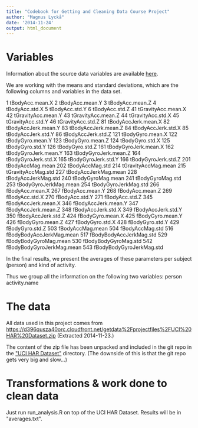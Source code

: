 ```yaml
---
title: "Codebook for Getting and Cleaning Data Course Project"
author: "Magnus Lyckå"
date: '2014-11-24'
output: html_document
---
```


# Variables

Information about the source data variables are available [here](UCI%20HAR%20Dataset/).

We are working with the means and standard deviations, which are the following columns and variables in the data set.

1 tBodyAcc.mean.X
2 tBodyAcc.mean.Y
3 tBodyAcc.mean.Z
4 tBodyAcc.std.X
5 tBodyAcc.std.Y
6 tBodyAcc.std.Z
41 tGravityAcc.mean.X
42 tGravityAcc.mean.Y
43 tGravityAcc.mean.Z
44 tGravityAcc.std.X
45 tGravityAcc.std.Y
46 tGravityAcc.std.Z
81 tBodyAccJerk.mean.X
82 tBodyAccJerk.mean.Y
83 tBodyAccJerk.mean.Z
84 tBodyAccJerk.std.X
85 tBodyAccJerk.std.Y
86 tBodyAccJerk.std.Z
121 tBodyGyro.mean.X
122 tBodyGyro.mean.Y
123 tBodyGyro.mean.Z
124 tBodyGyro.std.X
125 tBodyGyro.std.Y
126 tBodyGyro.std.Z
161 tBodyGyroJerk.mean.X
162 tBodyGyroJerk.mean.Y
163 tBodyGyroJerk.mean.Z
164 tBodyGyroJerk.std.X
165 tBodyGyroJerk.std.Y
166 tBodyGyroJerk.std.Z
201 tBodyAccMag.mean
202 tBodyAccMag.std
214 tGravityAccMag.mean
215 tGravityAccMag.std
227 tBodyAccJerkMag.mean
228 tBodyAccJerkMag.std
240 tBodyGyroMag.mean
241 tBodyGyroMag.std
253 tBodyGyroJerkMag.mean
254 tBodyGyroJerkMag.std
266 fBodyAcc.mean.X
267 fBodyAcc.mean.Y
268 fBodyAcc.mean.Z
269 fBodyAcc.std.X
270 fBodyAcc.std.Y
271 fBodyAcc.std.Z
345 fBodyAccJerk.mean.X
346 fBodyAccJerk.mean.Y
347 fBodyAccJerk.mean.Z
348 fBodyAccJerk.std.X
349 fBodyAccJerk.std.Y
350 fBodyAccJerk.std.Z
424 fBodyGyro.mean.X
425 fBodyGyro.mean.Y
426 fBodyGyro.mean.Z
427 fBodyGyro.std.X
428 fBodyGyro.std.Y
429 fBodyGyro.std.Z
503 fBodyAccMag.mean
504 fBodyAccMag.std
516 fBodyBodyAccJerkMag.mean
517 fBodyBodyAccJerkMag.std
529 fBodyBodyGyroMag.mean
530 fBodyBodyGyroMag.std
542 fBodyBodyGyroJerkMag.mean
543 fBodyBodyGyroJerkMag.std

In the final results, we present the averages of these parameters per subject (person) and kind of activity.

Thus we group all the information on the following two variables:
person
activity.name

# The data

All data used in this project comes from
https://d396qusza40orc.cloudfront.net/getdata%2Fprojectfiles%2FUCI%20HAR%20Dataset.zip
(Extracted 2014-11-23.)

The content of the zip file has been unpacked and included in the git repo in the ["UCI HAR Dataset"](UCI%20HAR%20Dataset/) directory.
(The downside of this is that the git repo gets very big and slow...)

# Transformations & work done to clean data

Just run run_analysis.R on top of the UCI HAR Dataset. Results will be in "averages.txt".